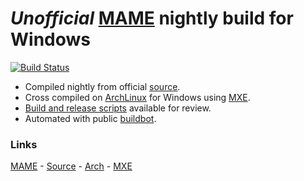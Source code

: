 # *Unofficial* [MAME] nightly build for Windows

[![Build Status](https://build.btolab.com/bot/png?builder=mame-mingw64&size=large)][buildw64]

* Compiled nightly from official [source].
* Cross compiled on [ArchLinux] for Windows using [MXE].
* [Build and release scripts] available for review.
* Automated with public [buildbot].

### Links

[MAME] - [Source][source] - [Arch][ArchLinux] - [MXE]

[MAME]: http://mamedev.org/
[source]: https://github.com/mamedev/mame.git
[buildw64]: https://build.btolab.com/bot/builders/mame-mingw64
[MXE]: https://mxe.cc/
[ArchLinux]: https://archlinux.org/
[Build and release scripts]: https://github.com/btolab/buildsupport/tree/mame
[buildbot]: https://build.btolab.com/bot/
